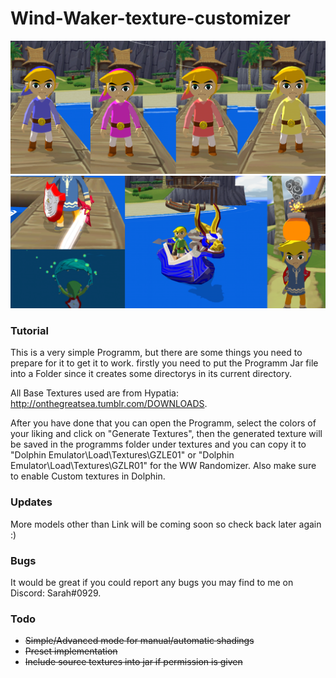 # Wind-Waker-texture-customizer
![alt text](https://github.com/xXVevzZXx/Wind-Waker-texture-customizer/blob/master/Showcase%20Links/Links.png)
![alt text](https://github.com/xXVevzZXx/Wind-Waker-texture-customizer/blob/master/Showcase%20Links/items.png)

### Tutorial

This is a very simple Programm, but there are some things you need to prepare for it to get it to work.
firstly you need to put the Programm Jar file into a Folder since it creates some directorys in its current directory.

All Base Textures used are from Hypatia:
http://onthegreatsea.tumblr.com/DOWNLOADS.

After you have done that you can open the Programm, select the colors of your liking and click on "Generate Textures", then the generated texture will be saved in the programms folder under textures and you can copy it to "Dolphin Emulator\Load\Textures\GZLE01\" or "Dolphin Emulator\Load\Textures\GZLR01\" for the WW Randomizer. Also make sure to enable Custom textures in Dolphin.

### Updates

More models other than Link will be coming soon so check back later again :)

### Bugs

It would be great if you could report any bugs you may find to me on Discord: Sarah#0929.

### Todo

- ~~Simple/Advanced mode for manual/automatic shadings~~
- ~~Preset implementation~~
- ~~Include source textures into jar if permission is given~~

